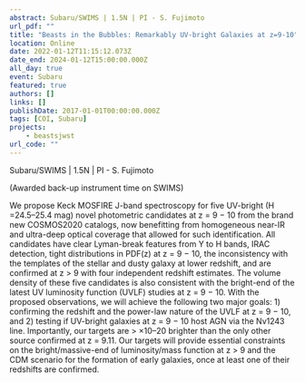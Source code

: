 ```yaml
---
abstract: Subaru/SWIMS | 1.5N | PI - S. Fujimoto
url_pdf: ""
title: "Beasts in the Bubbles: Remarkably UV-bright Galaxies at z=9-10"
location: Online
date: 2022-01-12T11:15:12.073Z
date_end: 2024-01-12T15:00:00.000Z
all_day: true
event: Subaru
featured: true
authors: []
links: []
publishDate: 2017-01-01T00:00:00.000Z
tags: [COI, Subaru]
projects:
    - beastsjwst
url_code: ""
---
```

Subaru/SWIMS | 1.5N | PI - S. Fujimoto

(Awarded back-up instrument time on SWIMS)

We propose Keck MOSFIRE J-band spectroscopy for five UV-bright (H =24.5–25.4 mag) novel photometric candidates at z = 9 − 10 from the brand new COSMOS2020 catalogs, now benefitting from homogeneous near-IR and ultra-deep optical coverage that allowed for such identification. All candidates have clear Lyman-break features from Y to H bands, IRAC detection, tight distributions in PDF(z) at z = 9 − 10, the inconsistency with the templates of the stellar and dusty galaxy at lower redshift, and are confirmed at z > 9 with four independent redshift estimates. The volume density of these five candidates is also consistent with the bright-end of the latest UV luminosity function (UVLF) studies at z = 9 − 10. With the proposed observations, we will achieve the following two major goals: 1) confirming the redshift and the power-law nature of the UVLF at z = 9 − 10, and 2) testing if UV-bright galaxies at z = 9 − 10 host AGN via the Nv1243 line. Importantly, our targets are > ×10–20 brighter than the only other source confirmed at z = 9.11. Our targets will provide essential constraints on the bright/massive-end of luminosity/mass function at z > 9 and the CDM scenario for the formation of early galaxies, once at least one of their redshifts are confirmed.
